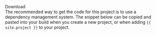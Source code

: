 <div class="project-body--section" id="download-widget">

<div class="row-fluid download-widget--container">
<div class="download-widget--header js-item-dropdown-widget--wrapper">
<div class="download-widget--title">
Download
</div>
<div data-download-widget-controls style="display: inline-block"></div>
</div>
<div class="download-widget--body">
The recommended way to get the code for this project is to use a dependency management system. The snippet below can be
copied and pasted into your build when you create a new project, or when adding <code>{{ site.project }}</code> to your project.
<div class="highlight">
<div class="js-download-maven-widget"></div>
</div>
</div>
</div>
</div>